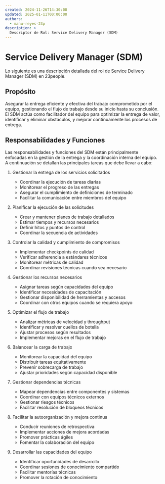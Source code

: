 ```yaml
---
created: 2024-11-26T14:30:00
updated: 2025-01-11T00:00:00
authors:
  - manu-reyes-23p
description: >
  Descriptor de Rol: Service Delivery Manager (SDM)
---
```


# Service Delivery Manager (SDM)

Lo siguiente es una descripción detallada del rol de Service Delivery Manager (SDM) en 23people.

## Propósito

Asegurar la entrega eficiente y efectiva del trabajo comprometido por el equipo, gestionando el flujo de trabajo desde su inicio hasta su conclusión. El SDM actúa como facilitador del equipo para optimizar la entrega de valor, identificar y eliminar obstáculos, y mejorar continuamente los procesos de entrega.

## Responsabilidades y Funciones

Las responsabilidades y funciones del SDM están principalmente enfocadas en la gestión de la entrega y la coordinación interna del equipo. A continuación se detallan las principales tareas que debe llevar a cabo:

1. Gestionar la entrega de los servicios solicitados
    - Coordinar la ejecución de tareas diarias
    - Monitorear el progreso de las entregas
    - Asegurar el cumplimiento de definiciones de terminado
    - Facilitar la comunicación entre miembros del equipo

2. Planificar la ejecución de las solicitudes
    - Crear y mantener planes de trabajo detallados
    - Estimar tiempos y recursos necesarios
    - Definir hitos y puntos de control
    - Coordinar la secuencia de actividades

3. Controlar la calidad y cumplimiento de compromisos
    - Implementar checkpoints de calidad
    - Verificar adherencia a estándares técnicos
    - Monitorear métricas de calidad
    - Coordinar revisiones técnicas cuando sea necesario

4. Gestionar los recursos necesarios
    - Asignar tareas según capacidades del equipo
    - Identificar necesidades de capacitación
    - Gestionar disponibilidad de herramientas y accesos
    - Coordinar con otros equipos cuando se requiera apoyo

5. Optimizar el flujo de trabajo
    - Analizar métricas de velocidad y throughput
    - Identificar y resolver cuellos de botella
    - Ajustar procesos según resultados
    - Implementar mejoras en el flujo de trabajo

6. Balancear la carga de trabajo
    - Monitorear la capacidad del equipo
    - Distribuir tareas equitativamente
    - Prevenir sobrecarga de trabajo
    - Ajustar prioridades según capacidad disponible

7. Gestionar dependencias técnicas
    - Mapear dependencias entre componentes y sistemas
    - Coordinar con equipos técnicos externos
    - Gestionar riesgos técnicos
    - Facilitar resolución de bloqueos técnicos

8. Facilitar la autoorganización y mejora continua
    - Conducir reuniones de retrospectiva
    - Implementar acciones de mejora acordadas
    - Promover prácticas ágiles
    - Fomentar la colaboración del equipo

9. Desarrollar las capacidades del equipo
    - Identificar oportunidades de desarrollo
    - Coordinar sesiones de conocimiento compartido
    - Facilitar mentorías técnicas
    - Promover la rotación de conocimiento
